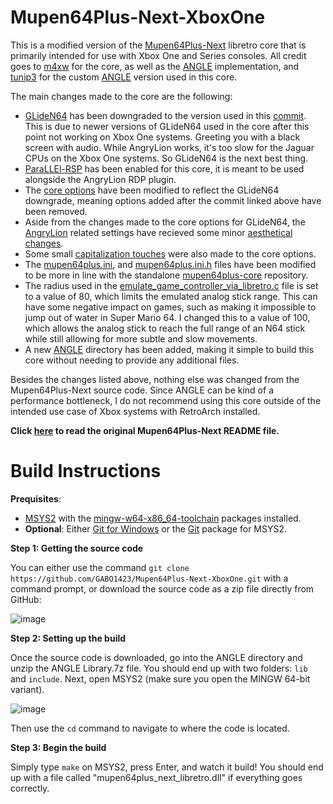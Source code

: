 # Mupen64Plus-Next-XboxOne
This is a modified version of the [Mupen64Plus-Next](https://github.com/libretro/mupen64plus-libretro-nx) libretro core that is primarily intended for use with Xbox One and Series consoles. All credit goes to [m4xw](https://github.com/m4xw) for the core, as well as the [ANGLE](https://github.com/google/angle) implementation, and [tunip3](https://github.com/tunip3) for the custom [ANGLE](https://github.com/Xbox-Homebrew/angle) version used in this core.

The main changes made to the core are the following:

- [GLideN64](https://github.com/gonetz/GLideN64) has been downgraded to the version used in this [commit](https://github.com/libretro/mupen64plus-libretro-nx/commit/143e608e3ce715f62c71d589d7129ccd80ab0819). This is due to newer versions of GLideN64 used in the core after this point not working on Xbox One systems. Greeting you with a black screen with audio. While AngryLion works, it's too slow for the Jaguar CPUs on the Xbox One systems. So GLideN64 is the next best thing.
- [ParaLLEl-RSP](https://github.com/Themaister/parallel-rsp) has been enabled for this core, it is meant to be used alongside the AngryLion RDP plugin. 
- The [core options](https://github.com/GABO1423/Mupen64Plus-Next-XboxOne/blob/master/libretro/libretro_core_options.h) have been modified to reflect the GLideN64 downgrade, meaning options added after the commit linked above have been removed.
- Aside from the changes made to the core options for GLideN64, the [AngryLion](https://github.com/ata4/angrylion-rdp-plus) related settings have recieved some minor [aesthetical changes](https://github.com/GABO1423/Mupen64Plus-Next-XboxOne/commit/aea9273f1173d78b3bbdba92f9cde4c7087b1535).
- Some small [capitalization touches](https://github.com/GABO1423/Mupen64Plus-Next-XboxOne/commit/45e1b6a477bba7a9a4c62c0ba7bb5f7a5156f274) were also made to the core options.
- The [mupen64plus.ini](https://github.com/GABO1423/Mupen64Plus-Next-XboxOne/blob/master/mupen64plus-core/data/mupen64plus.ini), and [mupen64plus.ini.h](https://github.com/GABO1423/Mupen64Plus-Next-XboxOne/blob/master/custom/mupen64plus-core/main/mupen64plus.ini.h) files have been modified to be more in line with the standalone [mupen64plus-core](https://github.com/mupen64plus/mupen64plus-core) repository.
- The radius used in the [emulate_game_controller_via_libretro.c](https://github.com/GABO1423/Mupen64Plus-Next-XboxOne/blob/master/custom/mupen64plus-core/plugin/emulate_game_controller_via_libretro.c#L299) file is set to a value of 80, which limits the emulated analog stick range. This can have some negative impact on games, such as making it impossible to jump out of water in Super Mario 64. I changed this to a value of 100, which allows the analog stick to reach the full range of an N64 stick while still allowing for more subtle and slow movements.
- A new [ANGLE](https://github.com/GABO1423/Mupen64Plus-Next-XboxOne/tree/master/ANGLE) directory has been added, making it simple to build this core without needing to provide any additional files.

Besides the changes listed above, nothing else was changed from the Mupen64Plus-Next source code.
Since ANGLE can be kind of a performance bottleneck, I do not recommend using this core outside of the intended use case of Xbox systems with RetroArch installed.

**Click [here](https://github.com/GABO1423/Mupen64Plus-Next-XboxOne/blob/master/README-original.md) to read the original Mupen64Plus-Next README file.**

# Build Instructions

**Prequisites**:

- [MSYS2](https://www.msys2.org/) with the [mingw-w64-x86_64-toolchain](https://packages.msys2.org/group/mingw-w64-x86_64-toolchain) packages installed.
- **Optional**: Either [Git for Windows](https://gitforwindows.org/) or the [Git](https://packages.msys2.org/package/git) package for MSYS2.

**Step 1: Getting the source code**

You can either use the command `git clone https://github.com/GABO1423/Mupen64Plus-Next-XboxOne.git` with a command prompt, or download the source code as a zip file directly from GitHub:

![image](https://user-images.githubusercontent.com/35014183/164373033-25607e57-24c5-4987-91bc-3e43c7f02387.png)

**Step 2: Setting up the build**

Once the source code is downloaded, go into the ANGLE directory and unzip the ANGLE Library.7z file. You should end up with two folders: `lib` and `include`.
Next, open MSYS2 (make sure you open the MINGW 64-bit variant).

![image](https://user-images.githubusercontent.com/35014183/164373294-7e12f238-b013-40df-b686-1ef24c541d9d.png)

Then use the `cd` command to navigate to where the code is located.

**Step 3: Begin the build**

Simply type `make` on MSYS2, press Enter, and watch it build! You should end up with a file called "mupen64plus_next_libretro.dll" if everything goes correctly.
